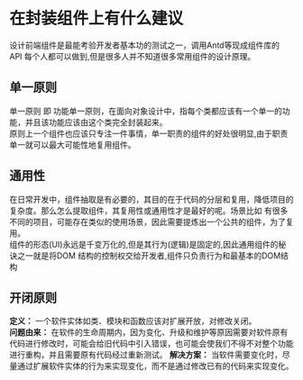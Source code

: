 # 在封装组件上有什么建议
设计前端组件是最能考验开发者基本功的测试之一，调用Antd等现成组件库的 API 每个人都可以做到,但是很多人并不知道很多常用组件的设计原理。  
## 单一原则
单一原则 即 功能单一原则，在面向对象设计中，指每个类都应该有一个单一的功能，并且该功能应该由这个类完全封装起来。  
原则上一个组件也应该只专注一件事情，单一职责的组件的好处很明显,由于职责单一就可以最大可能性地复用组件。  
## 通用性
在日常开发中，组件抽取是有必要的，其目的在于代码的分层和复用，降低项目的复杂度。那么怎么提取组件，其复用性或通用性才是最好的呢。场景比如 有很多不同的项目，可能存在类似的使用场景，因此需要提炼出一个公共的组件，为了复用。  
组件的形态(UI)永远是千变万化的,但是其行为(逻辑)是固定的,因此通用组件的秘诀之⼀就是将DOM 结构的控制权交给开发者,组件只负责⾏为和最基本的DOM结构

## 开闭原则
**定义：** 一个软件实体如类、模块和函数应该对扩展开放，对修改关闭。  
**问题由来：** 在软件的生命周期内，因为变化、升级和维护等原因需要对软件原有代码进行修改时，可能会给旧代码中引入错误，也可能会使我们不得不对整个功能进行重构，并且需要原有代码经过重新测试。
**解决方案：** 当软件需要变化时，尽量通过扩展软件实体的行为来实现变化，而不是通过修改已有的代码来实现变化。
